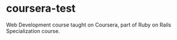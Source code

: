 # coursera-test
Web Development course taught on Coursera, part of Ruby on Rails Specialization course.
